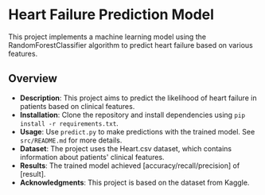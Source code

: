 # Heart Failure Prediction Model

This project implements a machine learning model using the RandomForestClassifier algorithm to predict heart failure based on various features.

## Overview

- **Description**: This project aims to predict the likelihood of heart failure in patients based on clinical features.
- **Installation**: Clone the repository and install dependencies using `pip install -r requirements.txt`.
- **Usage**: Use `predict.py` to make predictions with the trained model. See `src/README.md` for more details.
- **Dataset**: The project uses the Heart.csv dataset, which contains information about patients' clinical features.
- **Results**: The trained model achieved [accuracy/recall/precision] of [result].
- **Acknowledgments**: This project is based on the dataset from Kaggle.

